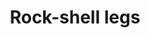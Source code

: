---
layout: item
title: Rock-shell legs
item-id: 6130
datatable: true
id: 6130
name: "Rock-shell legs"
members: true
lowalch: 25600
highalch: 38400
examine: "Some tough leggings made from rock crab parts."
monsters:
  - id: 2267
    name: "Dagannoth Rex"
    members: true
    combat_level: 303
    wiki_url: "https://oldschool.runescape.wiki/w/Dagannoth_Rex"
    drops:
      - quantity: "1"
        rarity: 0.0078125
    image: "https://oldschool.runescape.wiki/images/thumb/1/1b/Dagannoth_Rex.png/230px-Dagannoth_Rex.png?a99a9"
---
